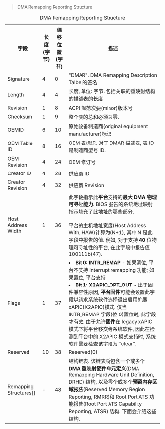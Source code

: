 
> DMA Remapping Reporting Structure

<table style="width:100%">
<caption>DMA Remapping Reporting Structure</caption>
  <tr>
    <th>
    字段
    </th>
    <th>
    长度(字节)
    </th>
    <th>
    偏移位置(字节)
    </th>
    <th>
    描述
    </th>
  </tr>
  <tr>
    <td>
    Signature
    </td>
    <td>
    4
    </td>
    <td>
    0
    </td>
    <td>
    "DMAR". DMA Remapping Description Talbe 的签名
    </td>
  </tr>
  <tr>
    <td>
    Length
    </td>
    <td>
    4
    </td>
    <td>
    4
    </td>
    <td>
    长度, 单位: 字节. 包括关联的重映射结构的描述表的长度
    </td>
  </tr>
  <tr>
    <td>
    Revision
    </td>
    <td>
    1
    </td>
    <td>
    8
    </td>
    <td>
    ACPI 规范次要(minor)版本号
    </td>
  </tr>
  <tr>
    <td>
    Checksum
    </td>
    <td>
    1
    </td>
    <td>
    9
    </td>
    <td>
    整个表的总和必须为零. 
    </td>
  </tr>
  <tr>
    <td>
    OEMID
    </td>
    <td>
    6
    </td>
    <td>
    10
    </td>
    <td>
    原始设备制造商(original equipment manufacturer)标识
    </td>
  </tr>
  <tr>
    <td>
    OEM Table ID
    </td>
    <td>
    8
    </td>
    <td>
    16
    </td>
    <td>
    OEM 表标识. 对于 DMAR 描述表, 表 ID 是制造商型号 ID. 
    </td>
  </tr>
  <tr>
    <td>
    OEM Revision
    </td>
    <td>
    4
    </td>
    <td>
    24
    </td>
    <td>
    OEM 修订号
    </td>
  </tr>
  <tr>
    <td>
    Creator ID
    </td>
    <td>
    4
    </td>
    <td>
    28
    </td>
    <td>
    供应商 ID
    </td>
  </tr>
  <tr>
    <td>
    Creator Revision
    </td>
    <td>
    4
    </td>
    <td>
    32
    </td>
    <td>
    供应商 Revision
    </td>
  </tr>
  <tr>
    <td>
    Host Address Width
    </td>
    <td>
    1
    </td>
    <td>
    36
    </td>
    <td>
    此字段指示此<b>平台</b>支持的<b>最大 DMA 物理可寻址能力</b>. BIOS 报告的系统地址映射指示填充了此地址的哪些部分. <br><br>
    平台的主机地址宽度(Host Address With, HAW)计算为(N+1), 其中 N 是此字段中报告的值. 例如, 对于支持 <b>40</b> 位物理可寻址性的平台, 在此字段中报告值 100111b(47). 
    </td>
  </tr>
  <tr>
    <td>
    Flags
    </td>
    <td>
    1
    </td>
    <td>
    37
    </td>
    <td>
    <li><b>Bit 0: INTR_REMAP</b> - 如果清位, 平台不支持 interrupt remapping 功能; 如果置位, 平台支持
    </li>
    <li>
    <b>Bit 1: X2APIC_OPT_OUT</b> - 出于固件兼容性原因, <b>平台固件</b>可能会设置此字段以请求系统软件选择退出启用扩展 xAPIC(X2APIC)模式. 仅当 INTR_REMAP 字段(位 0)置位时, 此字段才有效. 由于允许<b>固件</b>在 legacy xAPIC 模式下将平台移交给系统软件, 因此在检测到平台中的 X2APIC 模式支持时, 系统软件需要检查该字段为 “clear”. 
    </li>
    </td>
  </tr>
  <tr>
    <td>
    Reserved
    </td>
    <td>
    10
    </td>
    <td>
    38
    </td>
    <td>
    Reserved(0)
    </td>
  </tr>
  <tr>
    <td>
    Remapping Structures[]
    </td>
    <td>
    -
    </td>
    <td>
    48
    </td>
    <td>
    结构链表. 该链表将包含一个或多个 <b>DMA 重映射硬件单元定义</b>(DMA Remapping Hardware Unit Definition, DRHD) 结构, 以及零个或多个<b>预留内存区域报告</b>(Reserved Memory Region Reporting, RMRR)和 Root Port ATS 功能报告(Root Port ATS Capability Reporting, ATSR) 结构. 下面会介绍这些结构. 
    </td>
  </tr>
</table>
